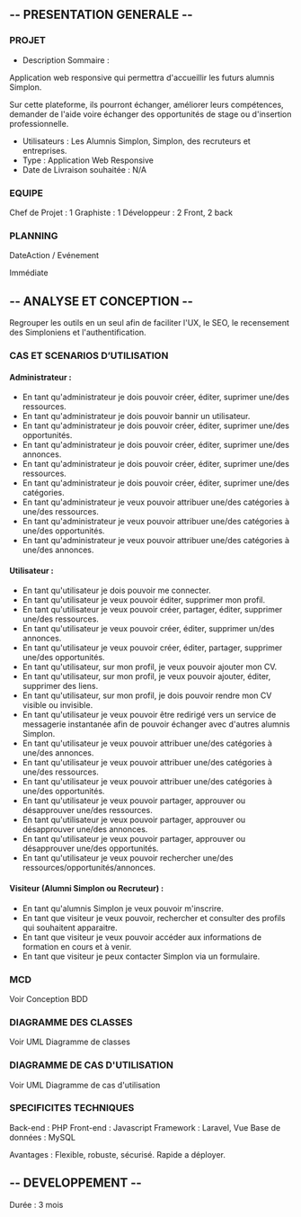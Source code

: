 ## -- PRESENTATION GENERALE --

### PROJET
- Description Sommaire : 

Application web responsive qui permettra d'accueillir les futurs alumnis Simplon.

Sur cette plateforme, ils pourront échanger, améliorer leurs compétences, demander de l'aide voire échanger des opportunités de stage ou d'insertion professionnelle.

- Utilisateurs : Les Alumnis Simplon, Simplon, des recruteurs et entreprises.
- Type : Application Web Responsive
- Date de Livraison souhaitée : N/A

### EQUIPE
Chef de Projet : 1
Graphiste : 1
Développeur : 2 Front, 2 back

### PLANNING
DateAction / Evénement

Immédiate

## -- ANALYSE ET CONCEPTION --

Regrouper les outils en un seul afin de faciliter l'UX, le SEO, le recensement des Simploniens et l'authentification.

### CAS ET SCENARIOS D’UTILISATION

#### Administrateur :

- En tant qu'administrateur je dois pouvoir créer, éditer, suprimer une/des ressources.
- En tant qu'administrateur je dois pouvoir bannir un utilisateur.
- En tant qu'administrateur je dois pouvoir créer, éditer, suprimer une/des opportunités.
- En tant qu'administrateur je dois pouvoir créer, éditer, suprimer une/des annonces.
- En tant qu'administrateur je dois pouvoir créer, éditer, suprimer une/des ressources.
- En tant qu'administrateur je dois pouvoir créer, éditer, suprimer une/des catégories.
- En tant qu'administrateur je veux pouvoir attribuer une/des catégories à une/des ressources.
- En tant qu'administrateur je veux pouvoir attribuer une/des catégories à une/des opportunités.
- En tant qu'administrateur je veux pouvoir attribuer une/des catégories à une/des annonces.

#### Utilisateur :

- En tant qu'utilisateur je dois pouvoir me connecter.
- En tant qu'utilisateur je veux pouvoir éditer, supprimer mon profil.
- En tant qu'utilisateur je veux pouvoir créer, partager, éditer, supprimer une/des ressources.
- En tant qu'utilisateur je veux pouvoir créer, éditer, supprimer un/des annonces.
- En tant qu'utilisateur je veux pouvoir créer, éditer, partager, supprimer une/des opportunités.
- En tant qu'utilisateur, sur mon profil, je veux pouvoir ajouter mon CV.
- En tant qu'utilisateur, sur mon profil, je veux pouvoir ajouter, éditer, supprimer des liens.
- En tant qu'utilisateur, sur mon profil, je dois pouvoir rendre mon CV visible ou invisible.
- En tant qu'utilisateur je veux pouvoir être redirigé vers un service de messagerie instantanée afin de pouvoir échanger avec d'autres alumnis Simplon.
- En tant qu'utilisateur je veux pouvoir attribuer une/des catégories à une/des annonces.
- En tant qu'utilisateur je veux pouvoir attribuer une/des catégories à une/des ressources.
- En tant qu'utilisateur je veux pouvoir attribuer une/des catégories à une/des opportunités.
- En tant qu'utilisateur je veux pouvoir partager, approuver ou désapprouver une/des ressources.
- En tant qu'utilisateur je veux pouvoir partager, approuver ou désapprouver une/des annonces.
- En tant qu'utilisateur je veux pouvoir partager, approuver ou désapprouver une/des opportunités.
- En tant qu'utilisateur je veux pouvoir rechercher une/des ressources/opportunités/annonces.

#### Visiteur (Alumni Simplon ou Recruteur) :

- En tant qu'alumnis Simplon je veux pouvoir m'inscrire.
- En tant que visiteur je veux pouvoir, rechercher et consulter des profils qui souhaitent apparaitre.
- En tant que visiteur je veux pouvoir accéder aux informations de formation en cours et à venir.
- En tant que visiteur je peux contacter Simplon via un formulaire.

### MCD

Voir Conception BDD

### DIAGRAMME DES CLASSES

Voir UML Diagramme de classes

### DIAGRAMME DE CAS D'UTILISATION

Voir UML Diagramme de cas d'utilisation

### SPECIFICITES TECHNIQUES

Back-end : PHP
Front-end : Javascript
Framework : Laravel, Vue
Base de données : MySQL

Avantages : Flexible, robuste, sécurisé. Rapide a déployer.

## -- DEVELOPPEMENT --

Durée : 3 mois